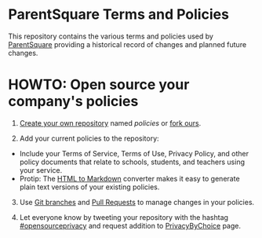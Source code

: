 ParentSquare Terms and Policies
===============================

This repository contains the various terms and policies used by [ParentSquare](https://www.parentsquare.com) providing a historical record of changes and planned future changes.

HOWTO: Open source your company's policies
==========================================
1. [Create your own repository](https://github.com/new) named *policies* or [fork ours](https://github.com/parentsquare/policies#fork-destination-box).

2. Add your current policies to the repository:
  - Include your Terms of Service, Terms of Use, Privacy Policy, and other policy documents that relate to schools, students, and teachers using your service.
  - Protip: The [HTML to Markdown](https://domchristie.github.io/to-markdown/) converter makes it easy to generate plain text versions of your existing policies.

3. Use [Git branches](https://help.github.com/articles/creating-and-deleting-branches-within-your-repository/) and [Pull Requests](https://help.github.com/articles/using-pull-requests/) to manage changes in your policies.

4. Let everyone know by tweeting your repository with the hashtag [#opensourceprivacy](https://twitter.com/search?q=opensourceprivacy&src=typd) and request addition to [PrivacyByChoice](http://privacybychoice.github.io/) page.
